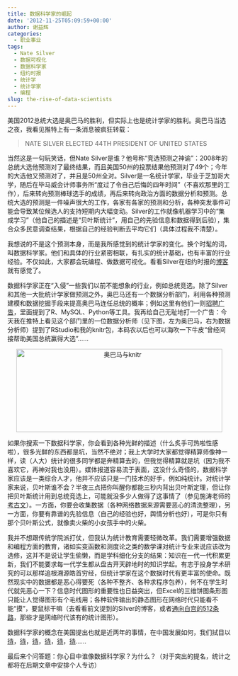 ```yaml
---
title: 数据科学家的崛起
date: '2012-11-25T05:09:59+00:00'
author: 谢益辉
categories:
  - 职业事业
tags:
  - Nate Silver
  - 数据可视化
  - 数据科学家
  - 纽约时报
  - 统计学
  - 统计学家
  - 编程
slug: the-rise-of-data-scientists
---
```


美国2012总统大选是奥巴马的胜利，但实际上也是统计学家的胜利。奥巴马当选之夜，我看见推特上有一条消息被疯狂转载：

> NATE SILVER ELECTED 44TH PRESIDENT OF UNITED STATES

当然这是一句玩笑话，但Nate Silver是谁？他号称“竞选预测之神谕”：2008年的总统大选他预测对了最终结果，而且美国50州的投票结果他预测对了49个；今年的大选他又预测对了，并且是50州全对。Silver是一名统计学家，毕业于芝加哥大学，随后在毕马威会计师事务所“度过了令自己后悔的四年时间”（不喜欢那里的工作），后来转向预测棒球选手的成绩，再后来转向政治方面的数据分析和预测。总统大选的预测是一件噪声很大的工作，各家有各家的预测和分析，各种突发事件可能会导致某位候选人的支持短期内大幅变动。Silver的工作就像机器学习中的“集成学习”（他自己的描述是“贝叶斯统计”，用自己的先验信息和数据得到后验），集合众多民意调查结果，根据自己的经验判断去平均它们（具体过程我不清楚）。<!--more-->

我想说的不是这个预测本身，而是我所感觉到的统计学家的变化。换个时髦的词，叫数据科学家。他们和具体的行业紧密相联，有扎实的统计基础，也有丰富的行业经验。不仅如此，大家都会玩编程、做数据可视化。看看Silver在纽约时报的<a href="http://fivethirtyeight.blogs.nytimes.com" target="_blank">博客</a>就有感觉了。

数据科学家正在“入侵”一些我们以前不能想象的行业，例如总统竞选。除了Silver和其他一大批统计学家做预测之外，奥巴马还有一个数据分析部门，利用各种预测建模和数据挖掘手段来提高奥巴马连任总统的概率；例如这里有他们一则<a href="http://www.kdnuggets.com/jobs/11/07-13-obama2012-predictive-modeling-data-mining-scientists-analysts.html" target="_blank">招聘广告</a>，里面提到了R、MySQL、Python等工具。我再给自己无耻地打一个广告：今天我在推特上看见这个部门里的一位数据分析师（见下图，左为奥巴马，右为数据分析师）提到了RStudio和我的knitr包，本码农以后也可以海吹一下牛皮“曾经间接帮助美国总统赢得大选”……

<p style="text-align: center;">
  <img class="aligncenter" title="奥巴马与knitr" src="http://i.imgur.com/TVGbZ.png" alt="奥巴马与knitr" width="465" height="188" />
</p>

如果你搜索一下数据科学家，你会看到各种光鲜的描述（什么炙手可热啦性感啦），很多光鲜的东西都是坑，当然不绝对；我上大学时大家都觉得精算师像神一样，读（人大）统计的很多同学都是奔精算去的，但我觉得精算就是坑（因为我不喜欢它，再神对我也没用）。媒体报道容易流于表面，这没什么奇怪的，数据科学家应该是一类综合人才，他并不应该只是一门技术的好手，例如纯统计。对统计学家来说，贝叶斯谁不会？半夜三点把你叫醒你都能三秒内背出贝叶斯定理，但让你把贝叶斯统计用到总统竞选上，可能就没多少人做得了这事情了（参见施涛老师的<a href="http://blog.cos.name/taoshi/?p=1733" target="_blank">考古文</a>）。一方面，你要会收集数据（各种网络数据来源需要恶心的清洗整理），另一方面，你要有靠谱的先验信息（自己的经验也好，舆情分析也好），可是你只有那个贝叶斯公式，就像卖火柴的小女孩手中的火柴。

我并不想跟传统学院派打仗，但我认为统计教育需要轻微改革。我们需要增强数据和编程方面的教育，诸如实变函数和测度论之类的数学课对统计专业来说应该改为选修，这并不是说让学生偷懒，而是学科细化分支的结果：知识在一代一代积累更新，我们不能要求每一代学生都从盘古开天辟地时的知识学起。有志于投身学术研究的可以那样追根溯源皓首穷经，但统计学家在这个数据时代有更丰富的使命。既然现实中的数据都是恶心得要死（各种不整齐、各种求程序包养），何不在学生时代就先恶心一下？信息时代图形的重要性也日益突出，但Excel的三维饼图条形图只能让人觉得图形有个毛线用；各种软件输出的静态图形在网络时代只能看不能“摸”，要鼠标干嘛（去看看前文提到的Silver的博客，或者<a href="http://www.nytimes.com/interactive/2012/11/02/us/politics/paths-to-the-white-house.html" target="_blank">通向白宫的512条路</a>，那些才是网络时代该有的统计图形）。

数据科学家的概念在美国提出也就是近两年的事情，在中国发展如何，我们拭目以<a href="http://www.bjt.name/2012/02/love-always-lonely/" target="_blank">待</a>，<a href="http://www.bjt.name/2012/09/ming-dynasty/" target="_blank">待</a>，<a href="http://yixuan.github.com/2011/03/text-mining-of-song-poems/" target="_blank">待</a>，<a href="http://www.loyhome.com/?p=2096" target="_blank">待</a>，<a href="http://www.loyhome.com/?p=2081" target="_blank">待</a>，<a href="http://xccds1977.blogspot.com/2011/11/data-science.html" target="_blank">待</a>……

最后来个问答题：你心目中谁像数据科学家？为什么？（对于突出的提名，统计之都将在后期文章中安排个人专访）
